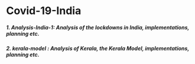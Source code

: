# Covid-19-India

##### 1. Analysis-India-1: Analysis of the lockdowns in India, implementations, planning etc.
##### 2. kerala-model    : Analysis of Kerala, the Kerala Model, implementations, planning etc.
